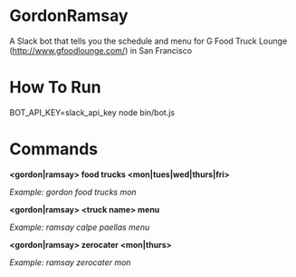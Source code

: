 # GordonRamsay

A Slack bot that tells you the schedule and menu for G Food Truck Lounge (http://www.gfoodlounge.com/) in San Francisco

# How To Run

BOT_API_KEY=slack_api_key node bin/bot.js

# Commands

**\<gordon\|ramsay\> food trucks \<mon\|tues\|wed\|thurs\|fri\>**

_Example: gordon food trucks mon_


**\<gordon\|ramsay\> \<truck name\> menu**

_Example: ramsay calpe paellas menu_


**\<gordon|ramsay\> zerocater \<mon|thurs\>**

_Example: ramsay zerocater mon_
